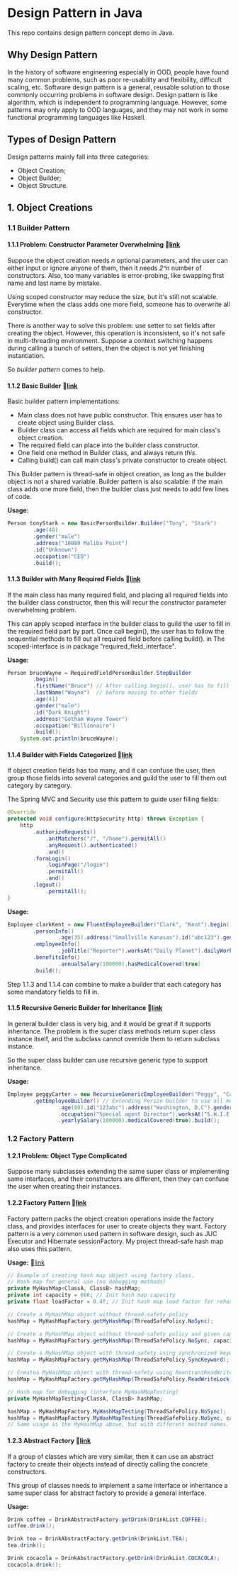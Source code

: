 # Design Pattern in Java

This repo contains design pattern concept demo in Java.

## Why Design Pattern

In the history of software engineering especially in OOD, people have found many common problems,
such as poor re-usability and flexibility, difficult scaling, etc. Software design pattern is a
general, reusable solution to those commonly occurring problems in software design. Design pattern
is like algorithm, which is independent to programming language. However, some patterns may only apply
to OOD languages, and they may not work in some functional programming languages like Haskell.

## Types of Design Pattern

Design patterns mainly fall into three categories:

- Object Creation;
- Object Builder;
- Object Structure.

## 1. Object Creations

### 1.1 Builder Pattern

#### 1.1.1 Problem: Constructor Parameter Overwhelming :link:[link](src/johnston/design_pattern/creation/builder/ScopedPersonCtor.java)

Suppose the object creation needs <i>n</i> optional parameters, and the user can either input or ignore anyone
of them, then it needs <i>2^n</i> number of constructors. Also, too many variables is error-probing, like
swapping first name and last name by mistake.

Using scoped constructor may reduce the size, but it's still not scalable. Everytime when the class adds one more 
field, someone has to overwrite all constructor.

There is another way to solve this problem: use setter to set fields after creating the object. However, this operation
is inconsistent, so it's not safe in multi-threading environment. Suppose a context switching happens during calling
a bunch of setters, then the object is not yet finishing instantiation.

So <i>builder pattern</i> comes to help.

#### 1.1.2 Basic Builder  :link:[link](src/johnston/design_pattern/creation/builder/BasicPersonBuilder.java)

Basic builder pattern implementations:
- Main class does not have public constructor. This ensures user has to create object using Builder class.
- Builder class can access all fields which are required for main class's object creation.
- The required field can place into the builder class constructor.  
- One field one method in Builder class, and always return <i>this</i>.
- Calling build() can call main class's private constructor to create object.

This Builder pattern is thread-safe in object creation, as long as the builder object is not a shared variable. Builder
pattern is also scalable: if the main class adds one more field, then the builder class just needs to add few lines of 
code.

<b>Usage:</b>
``` java
Person tonyStark = new BasicPersonBuilder.Builder("Tony", "Stark")
        .age(40)
        .gender("male")
        .address("10880 Malibu Point")
        .id("Unknown")
        .occupation("CEO")
        .build();
```


#### 1.1.3 Builder with Many Required Fields  :link:[link](src/johnston/design_pattern/creation/builder/RequiredFieldPersonBuilder.java)

If the main class has many required field, and placing all required fields into the builder class constructor, then this
will recur the constructor parameter overwhelming problem.

This can apply scoped interface in the builder class to guild the user to fill in the required
field part by part. Once call begin(), the user has to follow the sequential methods to fill
out all required field before calling build(). in The scoped-interface is in package
"required_field_interface".

<b>Usage:</b>
``` java
Person bruceWayne = RequiredFieldPersonBuilder.StepBuilder
        .begin()
        .firstName("Bruce") // After calling begin(), user has to fill in these three fields
        .lastName("Wayne")  // before moving to other fields
        .age(41)
        .gender("male")
        .id("Dark Knight")
        .address("Gotham Wayne Tower")
        .occupation("Billionaire")
        .build();
    System.out.println(bruceWayne);
```

#### 1.1.4 Builder with Fields Categorized  :link:[link](src/johnston/design_pattern/creation/builder/FluentEmployeeBuilder.java)

If object creation fields has too many, and it can confuse the user, then group those fields into several categories
and guild the user to fill them out category by category.

The Spring MVC and Security use this pattern to guide user filling fields:
``` java
@Override
protected void configure(HttpSecurity http) throws Exception {
    http
        .authorizeRequests()
            .antMatchers("/", "/home").permitAll()
            .anyRequest().authenticated()
            .and()
        .formLogin()
            .loginPage("/login")
            .permitAll()
            .and()
        .logout()
            .permitAll();
}
```

<b>Usage:</b>
``` java
Employee clarkKent = new FluentEmployeeBuilder("Clark", "Kent").begin()
        .personInfo()
                .age(35).address("Smallville Kanasas").id("abc123").gender("male")
        .employeeInfo()
                .jobTitle("Reporter").worksAt("Daily Planet").dailyWorkingHours(8)
        .benefitsInfo()
                .annualSalary(100000).hasMedicalCovered(true)
        .build();
```

Step 1.1.3 and 1.1.4 can combine to make a builder that each category has some mandatory fields to fill in.

#### 1.1.5 Recursive Generic Builder for Inheritance :link:[link](src/johnston/design_pattern/creation/builder/RecursiveGenericEmployeeBuilder.java)

In general builder class is very big, and it would be great if it supports inheritance. The problem is the super class 
methods return super class instance itself, and the subclass cannot override them to return subclass instance.

So the super class builder can use recursive generic type to support inheritance.

<b>Usage:</b>
``` java
Employee peggyCarter = new RecursiveGenericEmployeeBuilder("Peggy", "Carter")
        .getEmployeeBuilder() // Extending Person builder to use all methods of Person builder
                .age(80).id("123abc").address("Washington, D.C").gender("female")
                .occupation("Special agent Director").worksAt("S.H.I.E.L.D").dailyWorkingHours(12)
                .yearlySalary(100000).medicalCovered(true).build();
```

### 1.2 Factory Pattern

#### 1.2.1 Problem: Object Type Complicated

Suppose many subclasses extending the same super class or implementing same interfaces, and their constructors are
different, then they can confuse the user when creating their instances.

#### 1.2.2 Factory Pattern  :link:[link](src/johnston/design_pattern/creation/factory/factory_pattern)
Factory pattern packs the object creation operations inside the factory class, and provides interfaces for user to
create objects they want. Factory pattern is a very common used pattern in software design, such as JUC Executor and
Hibernate sessionFactory. My project thread-safe hash map also uses this pattern. 

<b>Usage:</b> :link:[link](https://github.com/ZhianMai/Thread-safe-LinkedList-Hashmap)
``` java
// Example of creating hash map object using factory class.
// Hash map for general use (no debugging methods)
private MyHashMap<ClassA, ClassB> hashMap;
private int capacity = 666; // Init hash map capacity
private float loadFactor = 0.4f; // Init hash map load factor for rehashing

// Create a MyHashMap object without thread-safety policy
hashMap = MyHashMapFactory.getMyHashMap(ThreadSafePolicy.NoSync);

// Create a MyHashMap object without thread-safety policy and given capacity and loadFactor
hashMap = MyHashMapFactory.getMyHashMap(ThreadSafePolicy.NoSync, capacity, loadFactor);

// Create a MyHashMap object with thread-safety using synchronized keyword
hashMap = MyHashMapFactory.getMyHashMap(ThreadSafePolicy.SyncKeyword);

// Createa MyHashMap object with thread-safety using ReentrantReadWriteLock
hashMap = MyHashMapFactory.getMyHashMap(ThreadSafePolicy.ReadWriteLock);

// Hash map for debugging (interface MyHashMapTesting)
private MyHashMapTesting<ClassA, ClassB> hashMap;

hashMap = MyHashMapFactory.MyHashMapTesting(ThreadSafePolicy.NoSync);
hashMap = MyHashMapFactory.MyHashMapTesting(ThreadSafePolicy.NoSync, capacity, loadFactor);
// Same usage as the MyHashMap above, but with different method names.
```

#### 1.2.3 Abstract Factory  :link:[link](src/johnston/design_pattern/creation/factory/abstract_factory)
If a group of classes which are very similar, then it can use an abstract factory to create their
objects instead of directly calling the concrete constructors.

This group of classes needs to implement a same interface or inheritance a same super class for
abstract factory to provide a general interface.

<b>Usage:</b>
``` java
Drink coffee = DrinkAbstractFactory.getDrink(DrinkList.COFFEE);
coffee.drink();

Drink tea = DrinkAbstractFactory.getDrink(DrinkList.TEA);
tea.drink();

Drink cocacola = DrinkAbstractFactory.getDrink(DrinkList.COCACOLA);
cocacola.drink();
```
